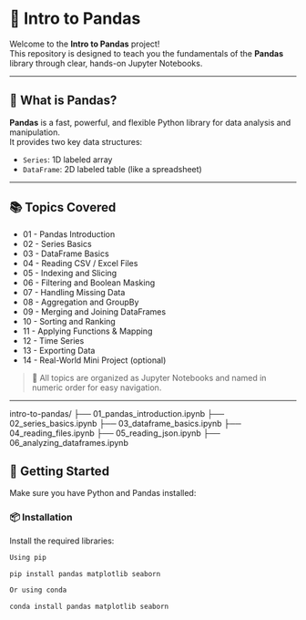 # 🐼 Intro to Pandas

Welcome to the **Intro to Pandas** project!  
This repository is designed to teach you the fundamentals of the **Pandas** library through clear, hands-on Jupyter Notebooks.

---

## 📌 What is Pandas?

**Pandas** is a fast, powerful, and flexible Python library for data analysis and manipulation.  
It provides two key data structures:

- `Series`: 1D labeled array  
- `DataFrame`: 2D labeled table (like a spreadsheet)

---

## 📚 Topics Covered

- 01 - Pandas Introduction  
- 02 - Series Basics  
- 03 - DataFrame Basics  
- 04 - Reading CSV / Excel Files  
- 05 - Indexing and Slicing  
- 06 - Filtering and Boolean Masking  
- 07 - Handling Missing Data  
- 08 - Aggregation and GroupBy  
- 09 - Merging and Joining DataFrames  
- 10 - Sorting and Ranking  
- 11 - Applying Functions & Mapping  
- 12 - Time Series  
- 13 - Exporting Data  
- 14 - Real-World Mini Project (optional)

> 📌 All topics are organized as Jupyter Notebooks and named in numeric order for easy navigation.

---
intro-to-pandas/
├── 01_pandas_introduction.ipynb
├── 02_series_basics.ipynb
├── 03_dataframe_basics.ipynb
├── 04_reading_files.ipynb
├── 05_reading_json.ipynb
├── 06_analyzing_dataframes.ipynb



## 🚀 Getting Started
Make sure you have Python and Pandas installed:

### 📦 Installation

Install the required libraries:

```bash
Using pip

pip install pandas matplotlib seaborn

Or using conda

conda install pandas matplotlib seaborn
